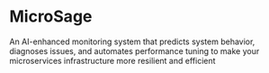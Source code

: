 # MicroSage
An AI-enhanced monitoring system that predicts system behavior, diagnoses issues, and automates performance tuning to make your microservices infrastructure more resilient and efficient
